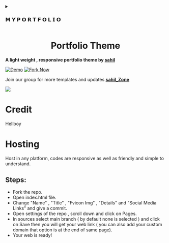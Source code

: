 </details>


<details><summary><h3>𝗠 𝗬 𝗣 𝗢 𝗥 𝗧 𝗙 𝗢 𝗟 𝗜 𝗢</h3></summary>

<h1 align="center">

[![PORTFOLIO](https://img.shields.io/badge/Portfolio-%23000000.svg?style=for-the-badge&logo=firefox&logoColor=#FF7139)](https://sahill-op.github.io/sahilsi552.github.io/)

</h1>
</details>

<h1 align="center">Portfolio Theme</h1>
<p><b>A light weight , responsive portfolio theme by <a href="https://github.com/sahill-op">sahil</a></b></p>

[![Demo](https://img.shields.io/badge/Live-Demo-blue?style=flat-square)](https://sahill-op.github.io/sahil-op.github.io/)
[![Fork Now](https://img.shields.io/badge/Fork-Now-red?style=flat-square)](https://github.com/sahill-op/Portfolio/fork)

<p> Join our group for more templates and updates <a href="https://t.me/about_sahill"><b>sahil_Zone</b></a></p>

<img src="https://telegra.ph/file/359c4ec195e75b475d6f9.jpg">


# Credit
  Hellboy

# Hosting

Host in any platform, codes are responsive as well as friendly and simple to understand.

## Steps:

* Fork the repo.
* Open index.html file.
* Change "Name" , "Title" , "Fvicon Img" , "Details" and "Social Media Links" and give a commit.
* Open settings of the repo , scroll down and click on Pages.
* In sources select main branch ( by default none is selected ) and click on Save then you will get your web link ( you can also add your custom domain that option is at the end of same page). 
* Your web is ready!
